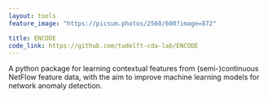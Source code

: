 ```yaml
---
layout: tools
feature_image: "https://picsum.photos/2560/600?image=872"

title: ENCODE
code_link: https://github.com/tudelft-cda-lab/ENCODE
---
```


A python package for learning contextual features from (semi-)continuous NetFlow feature data, with the aim to improve machine learning models for network anomaly detection.
